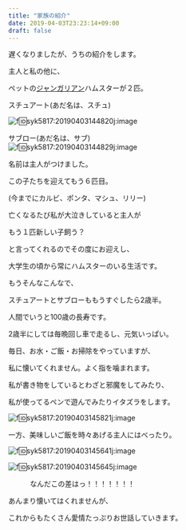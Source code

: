 ```yaml
---
title: "家族の紹介"
date: 2019-04-03T23:23:14+09:00
draft: false
---
```


遅くなりましたが、うちの紹介をします。

主人と私の他に、

ペットの[ジャンガリアン](http://d.hatena.ne.jp/keyword/%A5%B8%A5%E3%A5%F3%A5%AC%A5%EA%A5%A2%A5%F3)ハムスターが２匹。

スチュアート(あだ名は、スチュ)

![f:id:syk5817:20190403144820j:image](https://cdn-ak.f.st-hatena.com/images/fotolife/s/syk5817/20190403/20190403144820.jpg "f:id:syk5817:20190403144820j:image")

サブロー(あだ名は、サブ)  
![f:id:syk5817:20190403144829j:image](https://cdn-ak.f.st-hatena.com/images/fotolife/s/syk5817/20190403/20190403144829.jpg "f:id:syk5817:20190403144829j:image")

名前は主人がつけました。

この子たちを迎えてもう６匹目。

(今までにカルビ、ポンタ、マシュ、リリー)

亡くなるたび私が大泣きしていると主人が

もう１匹新しい子飼う？

と言ってくれるのでその度にお迎えし、

大学生の頃から常にハムスターのいる生活です。

もうそんなこんなで、

スチュアートとサブローももうすぐしたら2歳半。

人間でいうと100歳の長寿です。

2歳半にしては毎晩回し車で走るし、元気いっぱい。

毎日、お水・ご飯・お掃除をやっていますが、

私に懐いてくれません。よく指を噛まれます。

私が書き物をしているとわざと邪魔をしてみたり、

私が使ってるペンで遊んでみたりイタズラをします。

![f:id:syk5817:20190403145821j:image](https://cdn-ak.f.st-hatena.com/images/fotolife/s/syk5817/20190403/20190403145821.jpg "f:id:syk5817:20190403145821j:image")

一方、美味しいご飯を時々あげる主人にはべったり。

![f:id:syk5817:20190403145641j:image](https://cdn-ak.f.st-hatena.com/images/fotolife/s/syk5817/20190403/20190403145641.jpg "f:id:syk5817:20190403145641j:image")

![f:id:syk5817:20190403145645j:image](https://cdn-ak.f.st-hatena.com/images/fotolife/s/syk5817/20190403/20190403145645.jpg "f:id:syk5817:20190403145645j:image")

&nbsp; &nbsp; &nbsp; &nbsp; &nbsp; &nbsp;なんだこの差はっ！！！！！！！

あんまり懐いてはくれませんが、

これからもたくさん愛情たっぷりお世話していきます。



